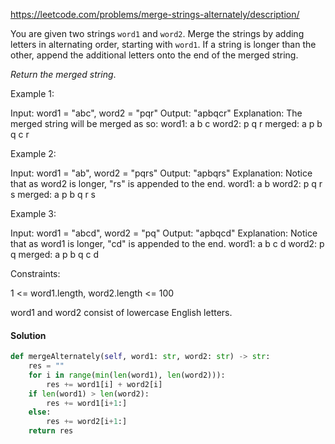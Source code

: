 https://leetcode.com/problems/merge-strings-alternately/description/

You are given two strings `word1` and `word2`. Merge the strings by adding letters in alternating order, starting with `word1`. If a string is longer than the other, append the additional letters onto the end of the merged string.

*Return the merged string*.

 

Example 1:

Input: word1 = "abc", word2 = "pqr"
Output: "apbqcr"
Explanation: The merged string will be merged as so:
word1:  a   b   c
word2:    p   q   r
merged: a p b q c r

Example 2:

Input: word1 = "ab", word2 = "pqrs"
Output: "apbqrs"
Explanation: Notice that as word2 is longer, "rs" is appended to the end.
word1:  a   b 
word2:    p   q   r   s
merged: a p b q   r   s

Example 3:

Input: word1 = "abcd", word2 = "pq"
Output: "apbqcd"
Explanation: Notice that as word1 is longer, "cd" is appended to the end.
word1:  a   b   c   d
word2:    p   q 
merged: a p b q c   d
 

Constraints:

1 <= word1.length, word2.length <= 100

word1 and word2 consist of lowercase English letters.

#### Solution

``` python
def mergeAlternately(self, word1: str, word2: str) -> str:
    res = ""
    for i in range(min(len(word1), len(word2))):
        res += word1[i] + word2[i]
    if len(word1) > len(word2):
        res += word1[i+1:]
    else:
        res += word2[i+1:]
    return res
```
